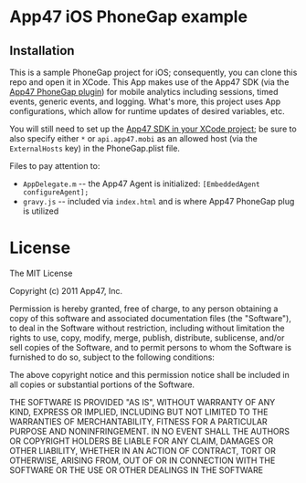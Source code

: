 # App47 iOS PhoneGap example

## Installation

This is a sample PhoneGap project for iOS; consequently, you can clone this repo and open it in XCode. This App makes use of the App47 SDK (via the [App47 PhoneGap plugin](https://github.com/App47/phonegap-plugins)) for mobile analytics including sessions, timed events, generic events, and logging. What's more, this project uses App configurations, which allow for runtime updates of desired variables, etc. 

You will still need to set up the [App47 SDK in your XCode project](http://app47.com/wiki/doku.php?id=configure:iosapp); be sure to also specify either `*` or `api.app47.mobi` as an allowed host (via the `ExternalHosts` key) in the PhoneGap.plist file. 

Files to pay attention to:

* `AppDelegate.m` -- the App47 Agent is initialized: `[EmbeddedAgent configureAgent];`
* `gravy.js` -- included via `index.html` and is where App47 PhoneGap plug is utilized

# License

The MIT License

Copyright (c) 2011 App47, Inc.

Permission is hereby granted, free of charge, to any person obtaining a copy of this software and associated documentation files (the "Software"), to deal in the Software without restriction, including without limitation the rights to use, copy, modify, merge, publish, distribute, sublicense, and/or sell copies of the Software, and to permit persons to whom the Software is furnished to do so, subject to the following conditions:

The above copyright notice and this permission notice shall be included in all copies or substantial portions of the Software.

THE SOFTWARE IS PROVIDED "AS IS", WITHOUT WARRANTY OF ANY KIND, EXPRESS OR IMPLIED, INCLUDING BUT NOT LIMITED TO THE WARRANTIES OF MERCHANTABILITY, FITNESS FOR A PARTICULAR PURPOSE AND NONINFRINGEMENT. IN NO EVENT SHALL THE AUTHORS OR COPYRIGHT HOLDERS BE LIABLE FOR ANY CLAIM, DAMAGES OR OTHER LIABILITY, WHETHER IN AN ACTION OF CONTRACT, TORT OR OTHERWISE, ARISING FROM, OUT OF OR IN CONNECTION WITH THE SOFTWARE OR THE USE OR OTHER DEALINGS IN THE SOFTWARE